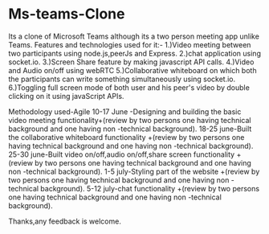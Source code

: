 # Ms-teams-Clone
Its a clone of Microsoft Teams although its a two person meeting app unlike Teams.
Features and technologies used for it:-
1.)Video meeting between two participants using node.js,peerJs and Express.
2.)chat application using socket.io.
3.)Screen Share feature by making javascript API calls.
4.)Video and Audio on/off using webRTC
5.)Collaborative whiteboard on which both the participants can write something simultaneously using socket.io.
6.)Toggling full screen mode of both user and his peer's video by double clicking on it using javaScript APIs.

Methodology used-Agile
10-17 June -Designing and building the basic video meeting functionality+(review by two persons one having technical background and one having non -technical background).
18-25 june-Built the collaborative whiteboard  functionality +(review by two persons one having technical background and one having non -technical background).
25-30 june-Built video on/off,audio on/off,share screen functionality +(review by two persons one having technical background and one having non -technical background).
1-5 july-Styling part of the website +(review by two persons one having technical background and one having non -technical background).
5-12 july-chat functionality +(review by two persons one having technical background and one having non -technical background).


Thanks,any feedback is welcome.

